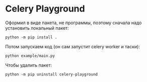 # Celery Playground

Оформил в виде пакета, не программы, поэтому сначала надо установить локальный пакет:

```
python -m pip install .
```

Потом запускаем код (он сам запустит celery worker и таски):

```
python example/main.py
```

Чтобы удалить пакет:

```
python -m pip uninstall celery-playground
```